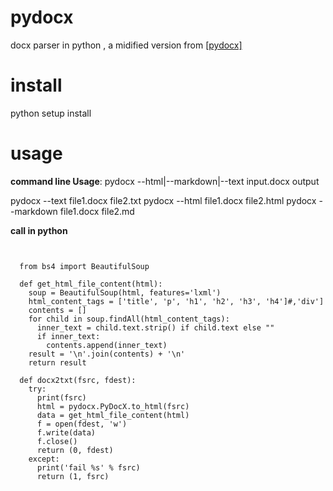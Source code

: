 # pydocx
docx parser in python , a midified version from <a href="https://github.com/CenterForOpenScience/pydocx">[pydocx]</a>

# install
python setup install

# usage
**command line Usage**: pydocx --html|--markdown|--text input.docx output

  pydocx --text file1.docx file2.txt
  pydocx --html file1.docx file2.html
  pydocx --markdown file1.docx file2.md

**call in python**

  <pre><code>
  
  from bs4 import BeautifulSoup
  
  def get_html_file_content(html):
    soup = BeautifulSoup(html, features='lxml')
    html_content_tags = ['title', 'p', 'h1', 'h2', 'h3', 'h4']#,'div']
    contents = []
    for child in soup.findAll(html_content_tags):
      inner_text = child.text.strip() if child.text else ""
      if inner_text:
        contents.append(inner_text)
    result = '\n'.join(contents) + '\n'
    return result

  def docx2txt(fsrc, fdest):
    try:
      print(fsrc) 
      html = pydocx.PyDocX.to_html(fsrc)
      data = get_html_file_content(html)
      f = open(fdest, 'w')
      f.write(data)
      f.close()
      return (0, fdest)
    except:
      print('fail %s' % fsrc)
      return (1, fsrc)
</code></pre>
